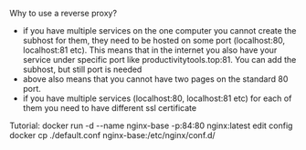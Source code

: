 
Why to use a reverse proxy?
- if you have multiple services on the one computer you cannot create the subhost for them, they need to be hosted on some port (localhost:80, localhost:81 etc). This means that in the internet you also have your service under specific port like productivitytools.top:81. You can add the subhost, but still port is needed
- above also means that you cannot have two pages on the standard 80 port. 
- if you have multiple services (localhost:80, localhost:81 etc) for each of them you need to have different ssl certificate 


Tutorial:
docker run -d --name nginx-base -p:84:80 nginx:latest
edit config
docker cp ./default.conf nginx-base:/etc/nginx/conf.d/